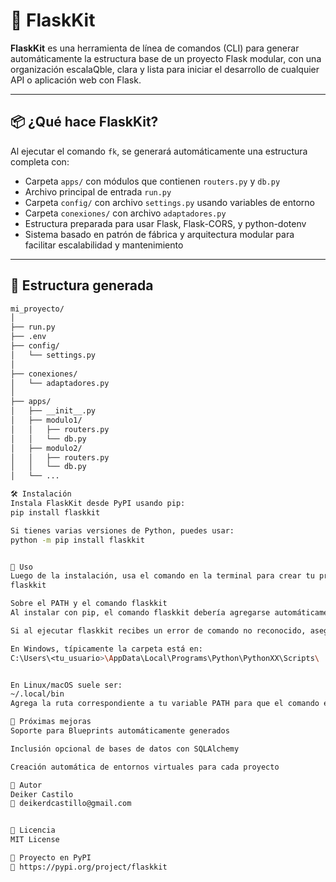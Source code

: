 # 🚀 FlaskKit

**FlaskKit** es una herramienta de línea de comandos (CLI) para generar automáticamente la estructura base de un proyecto Flask modular, con una organización escalaQble, clara y lista para iniciar el desarrollo de cualquier API o aplicación web con Flask.

---

## 📦 ¿Qué hace FlaskKit?

Al ejecutar el comando `fk`, se generará automáticamente una estructura completa con:

- Carpeta `apps/` con módulos que contienen `routers.py` y `db.py`
- Archivo principal de entrada `run.py`
- Carpeta `config/` con archivo `settings.py` usando variables de entorno
- Carpeta `conexiones/` con archivo `adaptadores.py`
- Estructura preparada para usar Flask, Flask-CORS, y python-dotenv
- Sistema basado en patrón de fábrica y arquitectura modular para facilitar escalabilidad y mantenimiento

---

## 📁 Estructura generada

```bash
mi_proyecto/
│
├── run.py
├── .env
├── config/
│   └── settings.py
│
├── conexiones/
│   └── adaptadores.py
│
├── apps/
│   ├── __init__.py
│   ├── modulo1/
│   │   ├── routers.py
│   │   └── db.py
│   ├── modulo2/
│   │   ├── routers.py
│   │   └── db.py
│   └── ...

🛠️ Instalación
Instala FlaskKit desde PyPI usando pip:
pip install flaskkit

Si tienes varias versiones de Python, puedes usar:
python -m pip install flaskkit


🧪 Uso
Luego de la instalación, usa el comando en la terminal para crear tu proyecto Flask:
flaskkit

Sobre el PATH y el comando flaskkit
Al instalar con pip, el comando flaskkit debería agregarse automáticamente a tu variable de entorno PATH.

Si al ejecutar flaskkit recibes un error de comando no reconocido, asegúrate de que la carpeta de scripts de Python esté en tu PATH.

En Windows, típicamente la carpeta está en:
C:\Users\<tu_usuario>\AppData\Local\Programs\Python\PythonXX\Scripts\


En Linux/macOS suele ser:
~/.local/bin
Agrega la ruta correspondiente a tu variable PATH para que el comando esté disponible desde cualquier lugar.

🚀 Próximas mejoras
Soporte para Blueprints automáticamente generados

Inclusión opcional de bases de datos con SQLAlchemy

Creación automática de entornos virtuales para cada proyecto

👤 Autor
Deiker Castilo
📧 deikerdcastillo@gmail.com


📄 Licencia
MIT License

📌 Proyecto en PyPI
🔗 https://pypi.org/project/flaskkit



